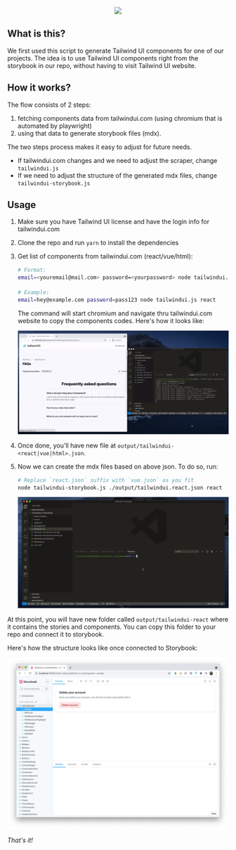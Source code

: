 <p align="center">
<img width="400" src="https://og-image.wzulfikar.com/i/**Tailwind%20UI%20Storybook**.png?theme=dimmed&md=1&fontSize=100px&images=svg%2Ftailwindcss-icon&images=svg%2Fstorybook-icon"/>
</p>

## What is this?

We first used this script to generate Tailwind UI components for one of our projects. The idea is to use Tailwind UI components right from the storybook in our repo, without having to visit Tailwind UI website.

## How it works?

The flow consists of 2 steps:

1. fetching components data from tailwindui.com (using chromium that is automated by playwright)
2. using that data to generate storybook files (mdx).

The two steps process makes it easy to adjust for future needs.

- If tailwindui.com changes and we need to adjust the scraper, change `tailwindui.js`
- If we need to adjust the structure of the generated mdx files, change `tailwindui-storybook.js`

## Usage

1. Make sure you have Tailwind UI license and have the login info for tailwindui.com
2. Clone the repo and run `yarn` to install the dependencies
3. Get list of components from tailwindui.com (react/vue/html):

   ```sh
   # Format:
   email=<youremail@mail.com> password=<yourpassword> node tailwindui.js <react|vue|html>

   # Example:
   email=hey@example.com password=pass123 node tailwindui.js react
   ```

   The command will start chromium and navigate thru tailwindui.com website to copy the components codes. Here's how it looks like:

   ![tailwindui-storybook](docs/tailwindui-storybook-process.gif)

4. Once done, you'll have new file at `output/tailwindui-<react|vue|html>.json`.
5. Now we can create the mdx files based on above json. To do so, run:

   ```sh
   # Replace `react.json` suffix with `vue.json` as you fit
   node tailwindui-storybook.js ./output/tailwindui.react.json react
   ```

   ![tailwindui-storybook](docs/tailwindui-storybook-mdx.gif)

At this point, you will have new folder called `output/tailwindui-react` where it contains the stories and components. You can copy this folder to your repo and connect it to storybook.

Here's how the structure looks like once connected to Storybook:

![tailwindui-storybook](docs/tailwindui-storybook-final.jpg)

_That's it!_
